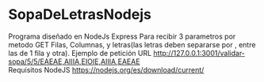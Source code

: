 # SopaDeLetrasNodejs
Programa diseñado en NodeJs Express
Para recibir 3 parametros por metodo GET
Filas, Columnas, y letras(las letras deben separarse por , entre las de 1 fila y otra).
Ejemplo de petición URL
http://127.0.0.1:3001/validar-sopa/5/5/EAEAE,AIIIA,EIOIE,AIIIA,EAEAE
</br>
Requisitos
NodeJS https://nodejs.org/es/download/current/
